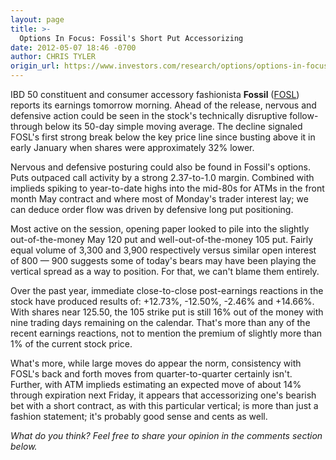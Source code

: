 ```yaml
---
layout: page
title: >-
  Options In Focus: Fossil's Short Put Accessorizing
date: 2012-05-07 18:46 -0700
author: CHRIS TYLER
origin_url: https://www.investors.com/research/options/options-in-focus-fossils-short-put-accessorizing/
---
```






IBD 50 constituent and consumer accessory fashionista **Fossil**  ([FOSL](https://research.investors.com/quote.aspx?symbol=FOSL)) reports its earnings tomorrow morning. Ahead of the release, nervous and defensive action could be seen in the stock's technically disruptive follow-through below its 50-day simple moving average. The decline signaled FOSL's first strong break below the key price line since busting above it in early January when shares were approximately 32% lower. 

  

Nervous and defensive posturing could also be found in Fossil's options. Puts outpaced call activity by a strong 2.37-to-1.0 margin. Combined with implieds spiking to year-to-date highs into the mid-80s for ATMs in the front month May contract and where most of Monday's trader interest lay; we can deduce order flow was driven by defensive long put positioning. 

  

Most active on the session, opening paper looked to pile into the slightly out-of-the-money May 120 put and well-out-of-the-money 105 put. Fairly equal volume of 3,300 and 3,900 respectively versus similar open interest of 800 — 900 suggests some of today's bears may have been playing the vertical spread as a way to position. For that, we can't blame them entirely. 

  

Over the past year, immediate close-to-close post-earnings reactions in the stock have produced results of: +12.73%, -12.50%, -2.46% and +14.66%. With shares near 125.50, the 105 strike put is still 16% out of the money with nine trading days remaining on the calendar. That's more than any of the recent earnings reactions, not to mention the premium of slightly more than 1% of the current stock price. 

  

What's more, while large moves do appear the norm, consistency with FOSL's back and forth moves from quarter-to-quarter certainly isn't. Further, with ATM implieds estimating an expected move of about 14% through expiration next Friday, it appears that accessorizing one's bearish bet with a short contract, as with this particular vertical; is more than just a fashion statement; it's probably good sense and cents as well.

  

*What do you think? Feel free to share your opinion in the comments section below.*




